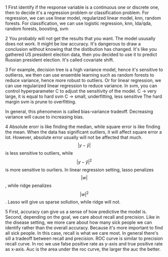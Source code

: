 1
First identify if the response variable is a continuous one or discrete one, then to decide it's a 
regression problem or classification problem.
For regression, we can use linear model, regularized linear model, knn, random forests.
For classification, we can use logistic regression, knn, lda/qda, random forests, boosting, svm

2
You probably will not get the results that you want. The model ususally does not work. It might be low accuracy. It's dangerous to draw a conclusion without knowing that the distibution has changed. It's like you gathered US president election data, then you decided to use it to predict Russian president election. It's called covariate shift. 

3
For example, decision tree is a high variance model, hence it's sensitive to outlierss, we then can use  ensemble learning such as random forests to reduce variance, hence more robust to outliers.
Or for linear regression, we can use regularized linear regression to reduce variance.
In svm, you can control hyperparameter C to adjust the sensitivity of the model.
C -> very large, it is equal to hard svm
C -> small, underfitting, less sensitive 
The hard margin svm is prune to overfitting.

In general, this phenomeon is called bias-variance tradeoff. Decreasing variance will cause to increasing bias.

4
Absolute erorr is like finding the median, while square error is like finding the mean. When the data has significant outliers, it will affect square error a lot. However, absolute error usually will not be affected that much. 
$$|y - \hat{y}|$$ is less sensitive to outliers, while $$|y - \hat{y}|^2$$ is more sensitive to ourliers. In linear regression setting, lasso penalizes $$|w|$$, while ridge penalizes $$|w|^2$$. Lasso will give us sparse sollution, while ridge will not. 

5
First, accuracy can give us a sense of how predictive the model is. 
Second, depending on the goal, we care about recall and precision.
Like in the disease setting, we more care about how many sick people we can identify rather than the overall accuracy. Because it's more important to find all sick people. In this case, recall is what we care most.
In general there's sill a tradeoff between recall and precision.
ROC curve is similar to precision recall curve. In roc we use false positive rate as y-axis and true positive rate as x-axis.
Auc is the area under the roc curve, the larger the auc the better.

